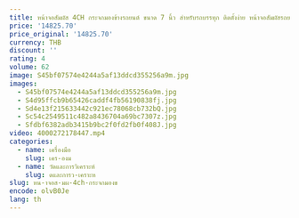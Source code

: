 ```yaml
---
title: หน้าจอสัมผัส 4CH กระจกมองข้างรถยนต์ ขนาด 7 นิ้ว สําหรับรถบรรทุก ติดตั้งง่าย หน้าจอสัมผัสรถยนต์
price: '14825.70'
price_original: '14825.70'
currency: THB
discount: ''
rating: 4
volume: 62
image: S45bf07574e4244a5af13ddcd355256a9m.jpg
images:
  - S45bf07574e4244a5af13ddcd355256a9m.jpg
  - S4d95ffcb9b65426caddf4fb56190838fj.jpg
  - Sd4e13f215633442c921ec78068cb732bQ.jpg
  - Sc54c2549511c482a8436704a69bc7307z.jpg
  - Sfdbf6382adb3415b9bc2f0fd2fb0f408J.jpg
video: 4000272178447.mp4
categories:
  - name: เครื่องมือ
    slug: เคร-องม
  - name: วัดและการวิเคราะห์
    slug: ดและการว-เคราะห
slug: หน-าจอส-มผ-4ch-กระจกมองข
encode: olvB0Je
lang: th
---
```

  